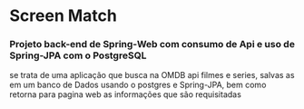 <h1>Screen Match</h1>
<h3>Projeto back-end de Spring-Web com consumo de Api e uso de Spring-JPA com o PostgreSQL</h3>

<p>
  se trata de uma aplicação que busca na OMDB api filmes e series, salvas as em um banco de Dados
  usando o postgres e Spring-JPA, bem como retorna para pagina web as informações que são requisitadas
</p>
